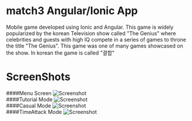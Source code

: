 match3 Angular/Ionic App
==================
Mobile game developed using Ionic and Angular. This game is widely popularized by the korean Television show called "The Genius" where
celebrities and guests with high IQ compete in a series of games to throne the title "The Genius". This game was one of many games showcased on the show. In korean the game is called "결합"

ScreenShots 
==================
####Menu Screen
![Screenshot](http://imgur.com/sHFTch2.png?raw=true) <br />
####Tutorial Mode
![Screenshot](http://imgur.com/ywkJ32P.png?raw=true) <br /> 
####Casual Mode
![Screenshot](http://imgur.com/SaD2hpu.png?raw=true) <br />
####TimeAttack Mode
![Screenshot](http://imgur.com/G7snc1c.png?raw=true) <br />
